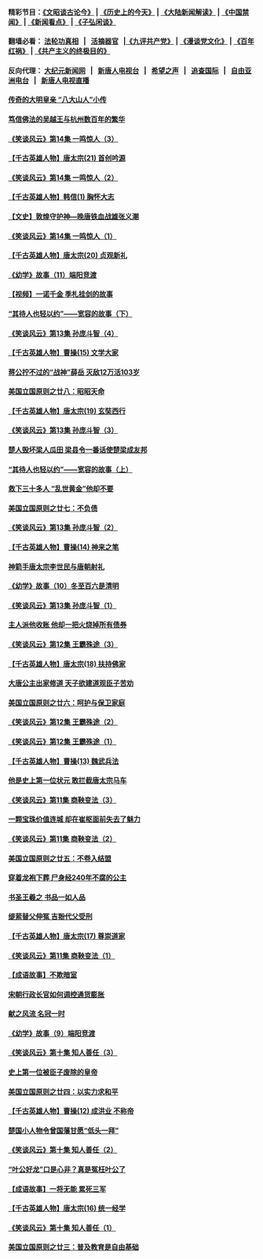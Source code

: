 #### 精彩节目：[《文昭谈古论今》](http://155.138.205.71/wenzhao) | [《历史上的今天》](http://155.138.205.71/today-in-history) | [《大陆新闻解读》](http://155.138.205.71/ntdtv-comedy) | [《中国禁闻》](http://155.138.205.71/ntdtv-news) | [《新闻看点》](http://155.138.205.71/news-insight) | [《子弘闲谈》](http://155.138.205.71/zihongxiantan/) 

 #### 翻墙必看： [法轮功真相](http://155.138.205.71:10000/videos/truth.html) &nbsp;&nbsp;|&nbsp;&nbsp; [活摘器官](http://155.138.205.71:10000/videos/res/Organs/) &nbsp;&nbsp;|[《九评共产党》](http://155.138.205.71:10000/videos/jiuping) | [《漫谈党文化》](http://155.138.205.71:10000/videos/mtdwh) | [《百年红祸》](http://155.138.205.71:10000/videos/bnhh) | [《共产主义的终极目的》](http://155.138.205.71:10000/videos/res/zjmd) 

 #### 反向代理： [大纪元新闻网](http://155.138.205.71:10080/) &nbsp;&nbsp;|&nbsp;&nbsp; [新唐人电视台](http://155.138.205.71:8000/) &nbsp;&nbsp;|&nbsp;&nbsp; [希望之声](http://155.138.205.71:8200/) &nbsp;&nbsp;|&nbsp;&nbsp; [追查国际](http://155.138.205.71:10010/) &nbsp;&nbsp;|&nbsp;&nbsp; [自由亚洲电台](http://155.138.205.71:9800/) &nbsp;&nbsp;|&nbsp;&nbsp; [新唐人电视直播](http://155.138.205.71/) 

#### [传奇的大明皇亲 “八大山人”小传](../pages/nsc975/n11063987.md?t=03100936) 

#### [笃信佛法的吴越王与杭州数百年的繁华](../pages/nsc975/n11088991.md?t=03100936) 

#### [《笑谈风云》第14集 一鸣惊人（3）](../pages/nsc975/n11086160.md?t=03100936) 

#### [【千古英雄人物】唐太宗(21) 首创吟源](../pages/nsc975/n8059915.md?t=03100936) 

#### [《笑谈风云》第14集 一鸣惊人（2）](../pages/nsc975/n11086149.md?t=03100936) 

#### [【千古英雄人物】韩信(1) 胸怀大志](../pages/nsc975/n7544501.md?t=03100936) 

#### [【文史】敦煌守护神—晚唐铁血战雄张义潮](../pages/nsc975/n11091413.md?t=03100936) 

#### [《笑谈风云》第14集 一鸣惊人（1）](../pages/nsc975/n11086128.md?t=03100936) 

#### [【千古英雄人物】唐太宗(20) 贞观新礼](../pages/nsc975/n8046282.md?t=03100936) 

#### [《幼学》故事（11）端阳竞渡](../pages/nsc975/n11025755.md?t=03100936) 

#### [【视频】一诺千金 季札挂剑的故事](../pages/nsc975/n11087985.md?t=03100936) 

#### [“其待人也轻以约”——宽容的故事（下）](../pages/nsc975/n3744126.md?t=03100936) 

#### [《笑谈风云》第13集 孙庞斗智（4）](../pages/nsc975/n11070236.md?t=03100936) 

#### [【千古英雄人物】曹操(15) 文学大家](../pages/nsc975/n7783350.md?t=03100936) 

#### [蒋公拧不过的“战神”薛岳 灭敌12万活103岁](../pages/nsc975/n11084282.md?t=03100936) 

#### [美国立国原则之廿八：昭昭天命](../pages/nsc975/n11060836.md?t=03100936) 

#### [【千古英雄人物】唐太宗(19) 玄奘西行](../pages/nsc975/n8046276.md?t=03100936) 

#### [《笑谈风云》第13集 孙庞斗智（3）](../pages/nsc975/n11070219.md?t=03100936) 

#### [楚人毁坏梁人瓜田 梁县令一番话使楚梁成友邦](../pages/nsc975/n11079326.md?t=03100936) 

#### [“其待人也轻以约”——宽容的故事（上）](../pages/nsc975/n3743407.md?t=03100936) 

#### [救下三十多人 “乱世黄金”他却不要](../pages/nsc975/n11053639.md?t=03100936) 

#### [美国立国原则之廿七：不负债](../pages/nsc975/n11060818.md?t=03100936) 

#### [《笑谈风云》第13集 孙庞斗智（2）](../pages/nsc975/n11070199.md?t=03100936) 

#### [【千古英雄人物】曹操(14) 神来之笔](../pages/nsc975/n7783346.md?t=03100936) 

#### [神箭手唐太宗李世民与唐朝射礼](../pages/nsc975/n11050034.md?t=03100936) 

#### [《幼学》故事（10）冬至百六是清明](../pages/nsc975/n11025760.md?t=03100936) 

#### [《笑谈风云》第13集 孙庞斗智（1）](../pages/nsc975/n11070158.md?t=03100936) 

#### [主人派他收账 他却一把火烧掉所有债券](../pages/nsc975/n11070431.md?t=03100936) 

#### [《笑谈风云》第12集 王霸殊途（3）](../pages/nsc975/n11058708.md?t=03100936) 

#### [【千古英雄人物】唐太宗(18) 扶持佛家](../pages/nsc975/n8046271.md?t=03100936) 

#### [大唐公主出家修道 天子欲建道观臣子苦劝](../pages/nsc975/n11053988.md?t=03100936) 

#### [美国立国原则之廿六：呵护与保卫家庭](../pages/nsc975/n11056028.md?t=03100936) 

#### [《笑谈风云》第12集 王霸殊途（2）](../pages/nsc975/n11058661.md?t=03100936) 

#### [《笑谈风云》第12集 王霸殊途（1）](../pages/nsc975/n11058612.md?t=03100936) 

#### [【千古英雄人物】曹操(13) 魏武兵法](../pages/nsc975/n7783342.md?t=03100936) 

#### [他是史上第一位状元 敢拦截唐太宗马车](../pages/nsc975/n11064238.md?t=03100936) 

#### [《笑谈风云》第11集 商鞅变法（3）](../pages/nsc975/n11051540.md?t=03100936) 

#### [一颗宝珠价值连城 却在崔枢面前失去了魅力](../pages/nsc975/n11049666.md?t=03100936) 

#### [《笑谈风云》第11集 商鞅变法（2）](../pages/nsc975/n11051527.md?t=03100936) 

#### [美国立国原则之廿五：不卷入结盟](../pages/nsc975/n11049916.md?t=03100936) 

#### [穿着龙袍下葬 尸身经240年不腐的公主](../pages/nsc975/n11058573.md?t=03100936) 

#### [书圣王羲之 书品一如人品](../pages/nsc975/n10961724.md?t=03100936) 

#### [缇萦替父伸冤 吉翂代父受刑](../pages/nsc975/n3780463.md?t=03100936) 

#### [【千古英雄人物】唐太宗(17) 尊崇道家](../pages/nsc975/n8046261.md?t=03100936) 

#### [《笑谈风云》第11集 商鞅变法（1）](../pages/nsc975/n11051459.md?t=03100936) 

#### [【成语故事】不欺暗室](../pages/nsc975/n11056002.md?t=03100936) 

#### [宋朝行政长官如何调控通货膨胀](../pages/nsc975/n11055933.md?t=03100936) 

#### [献之风流 名冠一时](../pages/nsc975/n11011196.md?t=03100936) 

#### [《幼学》故事（9）端阳竞渡](../pages/nsc975/n11081111.md?t=03100936) 

#### [《笑谈风云》第十集 知人善任（3）](../pages/nsc975/n11044990.md?t=03100936) 

#### [史上第一位被臣子废除的皇帝](../pages/nsc975/n11053637.md?t=03100936) 

#### [美国立国原则之廿四：以实力求和平](../pages/nsc975/n11046955.md?t=03100936) 

#### [【千古英雄人物】曹操(12) 成洪业 不称帝](../pages/nsc975/n7783338.md?t=03100936) 

#### [楚国小人物令曾国藩甘愿“低头一拜”](../pages/nsc975/n11013087.md?t=03100936) 

#### [《笑谈风云》第十集 知人善任（2）](../pages/nsc975/n11044937.md?t=03100936) 

#### [“叶公好龙”口是心非？真是冤枉叶公了](../pages/nsc975/n11008777.md?t=03100936) 

#### [【成语故事】一将无能 累死三军](../pages/nsc975/n11046538.md?t=03100936) 

#### [【千古英雄人物】唐太宗(16) 统一经学](../pages/nsc975/n8046259.md?t=03100936) 

#### [《笑谈风云》第十集 知人善任（1）](../pages/nsc975/n11032532.md?t=03100936) 

#### [美国立国原则之廿三：普及教育是自由基础](../pages/nsc975/n11044655.md?t=03100936) 

